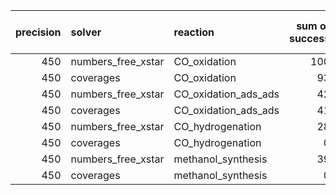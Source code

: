 |   precision | solver             | reaction             |   sum of success |   sum of failure |   total |
|------------:|:-------------------|:---------------------|-----------------:|-----------------:|--------:|
|         450 | numbers_free_xstar | CO_oxidation         |              100 |                0 |     100 |
|         450 | coverages          | CO_oxidation         |               93 |                7 |     100 |
|         450 | numbers_free_xstar | CO_oxidation_ads_ads |               42 |               58 |     100 |
|         450 | coverages          | CO_oxidation_ads_ads |               41 |               59 |     100 |
|         450 | numbers_free_xstar | CO_hydrogenation     |               28 |               72 |     100 |
|         450 | coverages          | CO_hydrogenation     |                0 |              100 |     100 |
|         450 | numbers_free_xstar | methanol_synthesis   |               39 |               61 |     100 |
|         450 | coverages          | methanol_synthesis   |                0 |              100 |     100 |